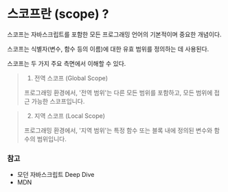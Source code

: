 # 스코프란 (scope) ?

스코프는 자바스크립트를 포함한 모든 프로그래밍 언어의 기본적이며 중요한 개념이다.

스코프는 식별자(변수, 함수 등의 이름)에 대한 유효 범위를 정의하는 데 사용된다.

스코프는 두 가지 주요 측면에서 이해할 수 있다.

> 1. 전역 스코프 (Global Scope)
>
> 프로그래밍 환경에서, '전역 범위'는 다른 모든 범위를 포함하고, 모든 범위에 접근 가능한 스코프입니다.

> 2. 지역 스코프 (Local Scope)
>
> 프로그래밍 환경에서, '지역 범위'는 특정 함수 또는 블록 내에 정의된 변수와 함수의 범위입니다.

### 참고

- 모던 자바스크립트 Deep Dive
- MDN
